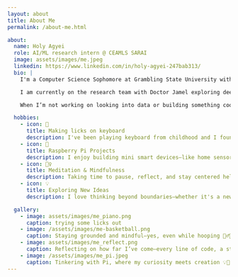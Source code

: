 ```yaml
---
layout: about
title: About Me
permalink: /about-me.html

about:
  name: Holy Agyei
  role: AI/ML research intern @ CEAMLS SARAI
  image: assets/images/me.jpeg
  linkedin: https://www.linkedin.com/in/holy-agyei-247bab313/
  bio: |
    I'm a Computer Science Sophomore at Grambling State University with focus on data, machine learning and software systems.

    I am currently on the research team with Doctor Jamel exploring deep–Q networks in managing type1 diabetes comorbidities

    When I’m not working on looking into data or building something cool, I enjoy showing my progress, playing piano, and tinkering with Raspberry Pi projects in my free time.

  hobbies:
    - icon: 🎹
      title: Making licks on keyboard
      description: I've been playing keyboard from childhood and I found it so much fun. I focus on Gospel, Jazz and Sheet Music
    - icon: 🤖
      title: Raspberry Pi Projects
      description: I enjoy building mini smart devices—like home sensors and wearables—using Raspberry Pi.
    - icon: 🧘‍♀️
      title: Meditation & Mindfulness
      description: Taking time to pause, reflect, and stay centered helps me process ideas and show up fully in everything I do.
    - icon: 💡
      title: Exploring New Ideas
      description: I love thinking beyond boundaries—whether it's a new project, tech approach, or research direction. I'm always curious.

  gallery:
    - image: assets/images/me_piano.png
      caption: trying some licks out
    - image: /assets/images/me-basketball.png
      caption: Staying grounded and mindful—yes, even while hooping 🧘‍♂️🏀
    - image: assets/images/me_reflect.png
      caption: Reflecting on how far I’ve come—every line of code, a step forward.
    - image: /assets/images/me_pi.jpeg
      caption: Tinkering with Pi, where my curiosity meets creation 💡🤖
---
```

